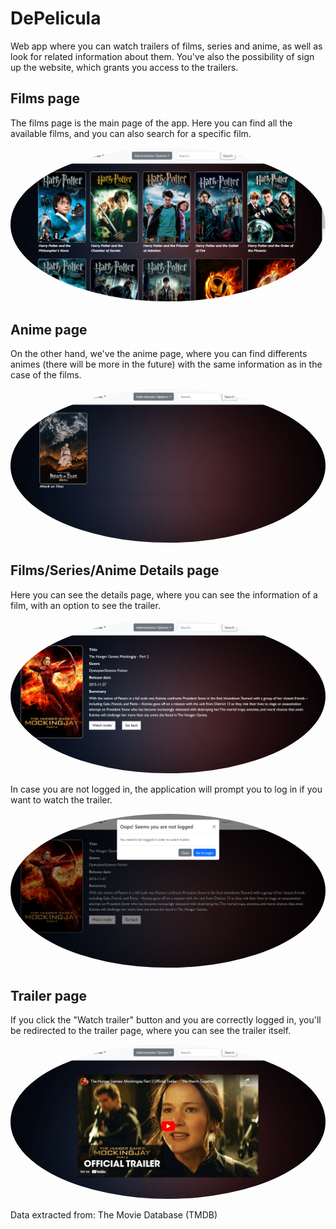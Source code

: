 # DePelicula
Web app where you can watch trailers of films, series and anime, as well as look for related information about them. You've also the possibility of sign up
the website, which grants you access to the trailers.

## Films page
The films page is the main page of the app. Here you can find all the available films, and you can also search for a specific film.

<img src="images/FilmsProjectF1.png?raw=true" style="border-radius:50%">

## Anime page
On the other hand, we've the anime page, where you can find differents animes (there will be more in the future) with the same information as in the case of 
the films.

<img src="images/FilmsProjectF6.PNG?raw=true" style="border-radius:50%">

## Films/Series/Anime Details page
Here you can see the details page, where you can see the information of a film, with an option to see the trailer.

<img src="images/FilmsProjectF2.png?raw=true" style="border-radius:50%">

In case you are not logged in, the application will prompt you to log in if you want to watch the trailer.

<img src="images/FilmsProjectF12.PNG?raw=true" style="border-radius:50%">

## Trailer page
If you click the "Watch trailer" button and you are correctly logged in, you'll be redirected to the trailer page, where you can see the trailer itself.

<img src="images/FilmsProjectF4.PNG?raw=true" style="border-radius:50%">

Data extracted from: The Movie Database (TMDB)

